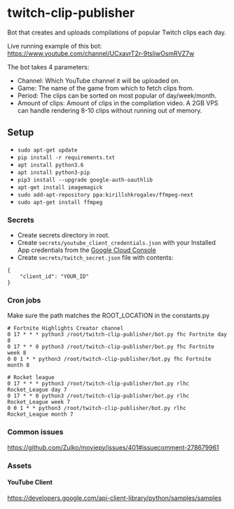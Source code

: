 # twitch-clip-publisher
Bot that creates and uploads compilations of popular Twitch clips each day.

Live running example of this bot: https://www.youtube.com/channel/UCxavrT2r-9tsliwOsmRVZ7w

The bot takes 4 parameters:
- Channel: Which YouTube channel it will be uploaded on.
- Game: The name of the game from which to fetch clips from.
- Period: The clips can be sorted on most popular of day/week/month.
- Amount of clips: Amount of clips in the compilation video. A 2GB VPS can handle rendering 8-10 clips without running out of memory.

## Setup

- ```sudo apt-get update```
- ```pip install -r requirements.txt```
- ```apt install python3.6```
- ```apt install python3-pip```
- ```pip3 install --upgrade google-auth-oauthlib```
- ```apt-get install imagemagick```
- ```sudo add-apt-repository ppa:kirillshkrogalev/ffmpeg-next```
- ```sudo apt-get install ffmpeg```

### Secrets

- Create secrets directory in root.
- Create `secrets/youtube_client_credentials.json` with your Installed App credentials from the [Google Cloud Console](https://console.cloud.google.com/apis/credentials)
- Create `secrets/twitch_secret.json` file with contents:
```
{
    "client_id": "YOUR_ID"
}
``` 

### Cron jobs
Make sure the path matches the ROOT_LOCATION in the constants.py
```
# Fortnite Highlights Creator channel
0 17 * * * python3 /root/twitch-clip-publisher/bot.py fhc Fortnite day 8
0 17 * * 0 python3 /root/twitch-clip-publisher/bot.py fhc Fortnite week 8
0 0 1 * * python3 /root/twitch-clip-publisher/bot.py fhc Fortnite month 8

# Rocket league
0 17 * * * python3 /root/twitch-clip-publisher/bot.py rlhc Rocket_League day 7
0 17 * * 0 python3 /root/twitch-clip-publisher/bot.py rlhc Rocket_League week 7
0 0 1 * * python3 /root/twitch-clip-publisher/bot.py rlhc Rocket_League month 7
```

### Common issues
https://github.com/Zulko/moviepy/issues/401#issuecomment-278679961

### Assets
#### YouTube Client
https://developers.google.com/api-client-library/python/samples/samples